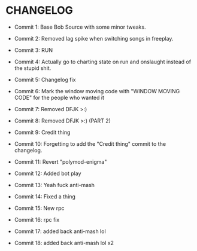 # CHANGELOG

* Commit 1: Base Bob Source with some minor tweaks.

* Commit 2: Removed lag spike when switching songs in freeplay.

* Commit 3: RUN

* Commit 4: Actually go to charting state on run and onslaught instead of the stupid shit.

* Commit 5: Changelog fix

* Commit 6: Mark the window moving code with "WINDOW MOVING CODE" for the people who wanted it

* Commit 7: Removed DFJK >:)

* Commit 8: Removed DFJK >:) (PART 2)

* Commit 9: Credit thing

* Commit 10: Forgetting to add the "Credit thing" commit to the changelog.

* Commit 11: Revert "polymod-enigma"

* Commit 12: Added bot play

* Commit 13: Yeah fuck anti-mash

* Commit 14: Fixed a thing

* Commit 15: New rpc

* Commit 16: rpc fix

* Commit 17: added back anti-mash lol

* Commit 18: added back anti-mash lol x2

